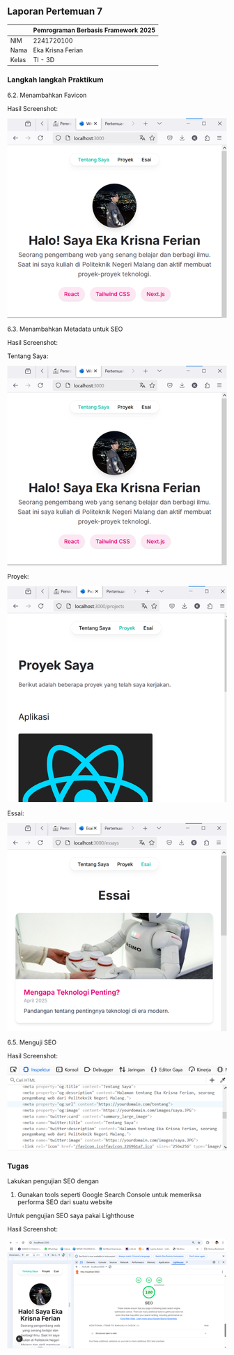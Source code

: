 
## Laporan Pertemuan 7

|  | Pemrograman Berbasis Framework 2025 |
|--|--|
| NIM |  2241720100|
| Nama |  Eka Krisna Ferian |
| Kelas | TI - 3D |


### Langkah langkah Praktikum

6.2. Menambahkan Favicon

Hasil Screenshot:

![Screenshot](assets/Picture11.png)


6.3. Menambahkan Metadata untuk SEO


Hasil Screenshot:

Tentang Saya:

![Screenshot](assets/Picture11.png)


Proyek:

![Screenshot](assets/Picture12.png)


Essai:

![Screenshot](assets/Picture13.png)

6.5. Menguji SEO



Hasil Screenshot:

![Screenshot](assets/Picture14.png)



### Tugas

Lakukan pengujian SEO dengan

1. Gunakan tools seperti Google Search Console untuk memeriksa performa SEO dari suatu
website

Untuk pengujian SEO saya pakai Lighthouse

Hasil Screenshot:

![Screenshot](assets/Picture15.png)
